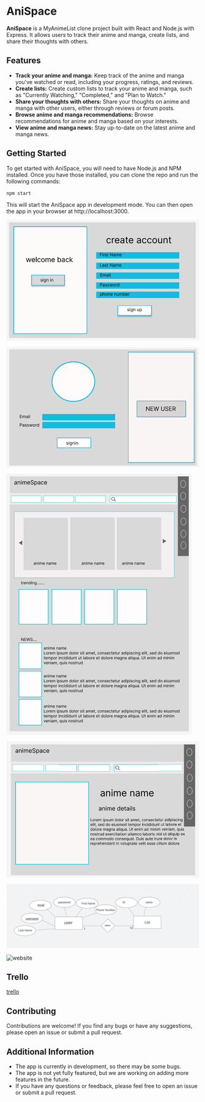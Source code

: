 # AniSpace
**AniSpace** is a MyAnimeList clone project built with React and Node.js with Express. It allows users to track their anime and manga, create lists, and share their thoughts with others.

## Features
* **Track your anime and manga:** Keep track of the anime and manga you've watched or read, including your progress, ratings, and reviews.
* **Create lists:** Create custom lists to track your anime and manga, such as "Currently Watching," "Completed," and "Plan to Watch."
* **Share your thoughts with others:** Share your thoughts on anime and manga with other users, either through reviews or forum posts.
* **Browse anime and manga recommendations:** Browse recommendations for anime and manga based on your interests.
* **View anime and manga news:** Stay up-to-date on the latest anime and manga news.


## Getting Started
To get started with AniSpace, you will need to have Node.js and NPM installed. Once you have those installed, you can clone the repo and run the following commands:

```npm install
npm start
```
This will start the AniSpace app in development mode. You can then open the app in your browser at http://localhost:3000.


![signUp](./ReadMe/signup.png)

![login](./ReadMe/login.png)

![main](./ReadMe/main.png)

![animeDetails](./ReadMe/animedetails.png)

![ERD](./ReadMe/ERD.png)

![website](./ReadMe/.png)

## Trello

[trello](https://trello.com/b/HXxLjblQ/project-3)

## Contributing
Contributions are welcome! If you find any bugs or have any suggestions, please open an issue or submit a pull request.

## Additional Information
* The app is currently in development, so there may be some bugs.
* The app is not yet fully featured, but we are working on adding more features in the future.
* If you have any questions or feedback, please feel free to open an issue or submit a pull request.


